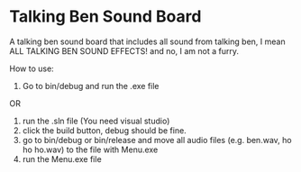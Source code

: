 # Talking Ben Sound Board
 A talking ben sound board that includes all sound from talking ben, I mean ALL TALKING BEN SOUND EFFECTS! and no, I am not a furry. 

How to use:
1) Go to bin/debug and run the .exe file 

OR
1) run the .sln file (You need visual studio)
2) click the build button, debug should be fine. 
3) go to bin/debug or bin/release and move all audio files (e.g. ben.wav, ho ho ho.wav) to the file with Menu.exe
4) run the Menu.exe file

